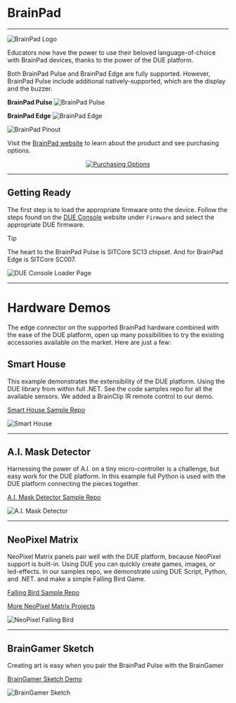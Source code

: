 # BrainPad
---
![BrainPad Logo](images/brainpad-logo.png) 

Educators now have the power to use their beloved language-of-choice with BrainPad devices, thanks to the power of the DUE platform.

Both BrainPad Pulse and BrainPad Edge are fully supported. However, BrainPad Pulse include additional natively-supported, which are the display and the buzzer.

**BrainPad Pulse**
![BrainPad Pulse](images/brainpad-pulse.png) 

**BrainPad Edge**
![BrainPad Edge](images/brainpad-edge.png) 

![BrainPad Pinout](images/edge-pulse-due-pinout.png) 

Visit the [BrainPad website](https://www.brainpad.com) to learn about the product and see purchasing options.

<div style="text-align: center;">

[![Purchasing Options](images/btn-buy.png)](https://www.brainpad.com)

</div>

---

## Getting Ready
The first step is to load the appropriate firmware onto the device. Follow the steps found on the [DUE Console](https://console.duelink.com/) website under `Firmware` and select the appropriate DUE firmware. 

> [!TIP]
> The heart to the BrainPad Pulse is SITCore SC13 chipset. And for BrainPad Edge is SITCore SC007.

![DUE Console Loader Page](images/loader.png) 

---

# Hardware Demos
The edge connector on the supported BrainPad hardware combined with the ease of the DUE platform, open up many possibilities to try the existing accessories available on the market. Here are just a few:

## Smart House
This example demonstrates the extensibility of the DUE platform. Using the DUE library from within full .NET. See the code samples repo for all the available sensors. We added a BrainClip IR remote control to our demo. 

[Smart House Sample Repo](https://github.com/ghi-electronics/due-samples/tree/main/BrainPad/SmartHome)

![Smart House](images/smart-house-demo.jpg) 

---

## A.I. Mask Detector
Harnessing the power of A.I. on a tiny micro-controller is a challenge, but easy work for the DUE platform. In this example full Python is used with the DUE platform connecting the pieces together. 

[A.I. Mask Detector Sample Repo](https://github.com/ghi-electronics/due-samples/tree/main/AI-MaskDetect/python)

![A.I. Mask Detector](images/ai-mask-detect.gif) 

---
## NeoPixel Matrix 
NeoPixel Matrix panels pair well with the DUE platform, because NeoPixel support is built-in. Using DUE you can quickly create games, images, or led-effects. In our samples repo, we demonstrate using DUE Script, Python, and .NET. and make a simple Falling Bird Game.

[Falling Bird Sample Repo](https://github.com/ghi-electronics/due-samples/tree/main/NeoMatrix/16x16/FallingBird)

[More NeoPixel Matrix Projects](../software/due-script/samples/neopixel-matrix.md)

![NeoPixel Falling Bird](images/falling-bird.gif) 

---
## BrainGamer Sketch
Creating art is easy when you pair the BrainPad Pulse with the BrainGamer

[BrainGamer Sketch Demo](../software/due-script/samples/pulse-gamer-sketch.md)

![BrainGamer Sketch](../software/due-script/samples/images/braingamer-sketch.gif)



